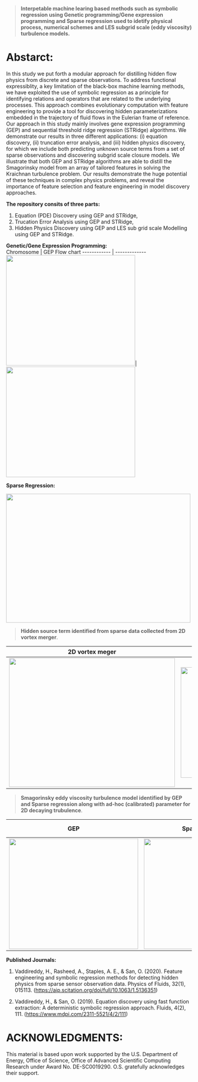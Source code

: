 >**Interpetable machine learing based methods such as symbolic regression using Genetic programming/Gene expression programming and Sparse regression used to idetify physical process, numerical schemes and LES subgrid scale (eddy viscosity) turbulence models.**

# Abstarct:
In this study we put forth a modular approach for distilling hidden flow physics from discrete and sparse observations. To address functional expressiblity, a key limitation of the black-box machine learning methods, we have exploited the use of symbolic regression as a principle for identifying relations and operators that are related to the underlying processes. This approach combines evolutionary computation with feature engineering to provide a tool for discovering hidden parameterizations embedded in the trajectory of fluid flows in the Eulerian frame of reference. Our approach in this study mainly involves gene expression programming (GEP) and sequential threshold ridge regression (STRidge) algorithms. We demonstrate our results in three different applications: (i) equation discovery, (ii) truncation error analysis, and (iii) hidden physics discovery, for which we include both predicting unknown source terms from a set of sparse observations and discovering subgrid scale closure models. We illustrate that both GEP and STRidge algorithms are able to distill the Smagorinsky model from an array of tailored features in solving the Kraichnan turbulence problem. Our results demonstrate the huge potential of these techniques in complex physics problems, and reveal the importance of feature selection and feature engineering in model discovery approaches.

**The repository consits of three parts:**
1) Equation (PDE) Discovery using GEP and STRidge,
2) Trucation Error Analysis using GEP and STRidge,
3) Hidden Physics Discovery using GEP and LES sub grid scale Modelling using GEP and STRidge. 

**Genetic/Gene Expression Programming:**                                                                             
Chromosome |  GEP Flow chart
------------ | -------------
<img src="https://github.com/sayin/Data_Driven_Symbolic_Regression/blob/master/part4_results/figure1.png" width="350" height="300">| <img src="https://github.com/sayin/Data_Driven_Symbolic_Regression/blob/master/part4_results/figure2.png" width="350" height="300">

**Sparse Regression:**              

<img src="https://github.com/sayin/Data_Driven_Symbolic_Regression/blob/master/part4_results/figure3.png" width="500" height="350" >

>**Hidden source term identified from sparse data collected from 2D vortex merger**.

 2D vortex meger | GEP 
------------ |------------ 
<img src="https://github.com/sayin/Data_Driven_Symbolic_Regression/blob/master/part4_results/figure33.png" width="450" height="350">| <img src="https://github.com/sayin/Data_Driven_Symbolic_Regression/blob/master/part4_results/figure34.png" width="350" height="300">

>**Smagorinsky eddy viscosity turbulence model  identified by GEP and Sparse regression along with ad-hoc (calibrated) parameter for 2D decaying trubulence**.

 GEP | Sparse regression | 2D decaying trubulence with identified SGS model
------------ |------------ | -------------
<img src="https://github.com/sayin/Data_Driven_Symbolic_Regression/blob/master/part4_results/figure35.png" width="350" height="300">|<img src="https://github.com/sayin/Data_Driven_Symbolic_Regression/blob/master/part4_results/figure36.png" width="350" height="300">| <img src="https://github.com/sayin/Data_Driven_Symbolic_Regression/blob/master/part4_results/figure37.png" width="350" height="300">



**Published Journals:**
1) Vaddireddy, H., Rasheed, A., Staples, A. E., & San, O. (2020). Feature engineering and symbolic regression methods for detecting hidden physics from sparse sensor observation data. Physics of Fluids, 32(1), 015113. (https://aip.scitation.org/doi/full/10.1063/1.5136351)

2) Vaddireddy, H., & San, O. (2019). Equation discovery using fast function extraction: A deterministic symbolic regression approach. Fluids, 4(2), 111. (https://www.mdpi.com/2311-5521/4/2/111)

# ACKNOWLEDGMENTS:
This material is based upon work supported by the U.S. Department of Energy, Office of Science, Office of Advanced Scientific
Computing Research under Award No. DE-SC0019290. O.S. gratefully acknowledges their support.
